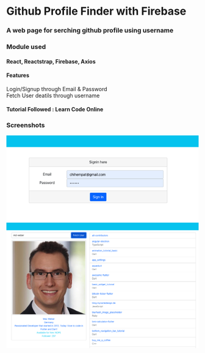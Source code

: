 # Github Profile Finder with Firebase

### A web page for serching github profile using username

### Module used
#### React, Reactstrap, Firebase, Axios

#### Features
Login/Signup through Email & Password<br>
Fetch User deatils through username


#### Tutorial Followed : Learn Code Online

### Screenshots
![Login](./public/ss.png)
![Fetch](./public/ss2.png)
